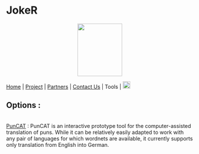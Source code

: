 # JokeR
<p align="center">
  <img src="Joker.png" width="120" height="142">
</p>

 [Home](index) | [Project](project) | [Partners](partners) | [Contact Us](contact) | Tools | [<img src="drapeau FR.png" width="20">](https://motsmachines.github.io/joker/FR/options)
<br>

## Options :
<br> [PunCAT](https://github.com/OFAI/PunCAT) : PunCAT is an interactive prototype tool for the computer-assisted translation of puns. While it can be relatively easily adapted to work with any pair of languages for which wordnets are available, it currently supports only translation from English into German.
